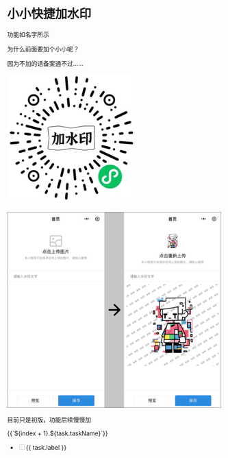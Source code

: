 # 小小快捷加水印

功能如名字所示

为什么前面要加个小小呢？

因为不加的话备案通不过……

<img src="/imgs/products/watermark-qrcode.jpg" width="300" style="margin-bottom:20px" />

<img src="/imgs/products/watermark.png" width="500" />

目前只是初版，功能后续慢慢加

<script setup>
import { ref } from 'vue'

const tasks = ref([
  {
    taskName: '基础快速加水印',
    taskList:[
      { label: '上传图片', done: true },
      { label: '输入水印文字', done: true },
      { label: '生成水印（不可调整）', done: true },
      { label: '保存图片', done: true },
      { label: '小程序分享功能', done: false },
    ]
  },
  {
    taskName: '高级选项',
    taskList:[
      { label: '平铺水印的密度（数量 3✖️3 -> 6✖️6）', done: false },
      { label: '颜色（默认几个，高级选项里再设置自定义的）', done: false },
      { label: '大小', done: false },
      { label: '透明度', done: false },
      { label: '角度', done: false },
    ]
  },
  {
    taskName: '单个水印选项（不铺满）',
    taskList:[
      { label: '左上左下右上右下居中', done: false },
      { label: '自定义位置', done: false },
    ]
  },
  {
    taskName: '批量加',
    taskList:[
      { label: '批量上传', done: false },
    ]
  }
])
</script>

<div v-for="(task, index) in tasks" :key="task.taskName">
  <div>{{`${index + 1}.${task.taskName}`}}</div>
  <ul>
    <li v-for="task in task.taskList" :key="task.label">
      <input type="checkbox" v-model="task.done" disabled />{{ task.label }}
    </li>
  </ul>
</div>
